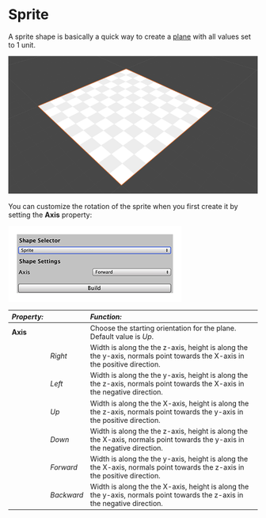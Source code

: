 # Sprite
A sprite shape is basically a quick way to create a [plane](Plane.md) with all values set to 1 unit. 

![Sprite shape](images/shape-tool_sprite.png)

You can customize the rotation of the sprite when you first create it by setting the __Axis__ property:

![Sprite shape properties](images/shape-tool_sprite-props.png)

|**_Property:_** ||**_Function:_** |
|:---|:---|:---|
| __Axis__ || Choose the starting orientation for the plane. Default value is *Up*. |
||*Right*|Width is along the the z-axis, height is along the the y-axis, normals point towards the X-axis in the positive direction.|
||*Left*|Width is along the the y-axis, height is along the the z-axis, normals point towards the X-axis in the negative direction.|
||*Up*|Width is along the the X-axis, height is along the the z-axis, normals point towards the y-axis in the positive direction.|
||*Down*|Width is along the the z-axis, height is along the the X-axis, normals point towards the y-axis in the negative direction.|
||*Forward*|Width is along the the y-axis, height is along the the X-axis, normals point towards the z-axis in the positive direction.|
||*Backward*|Width is along the the X-axis, height is along the the y-axis, normals point towards the z-axis in the negative direction.|
